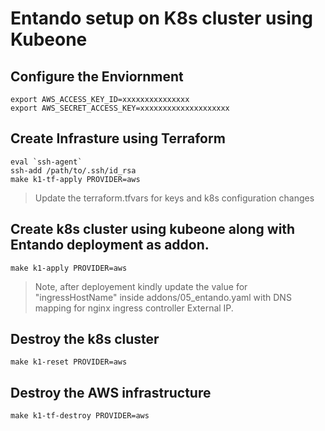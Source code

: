 # Entando setup on K8s cluster using Kubeone

## Configure the Enviornment
```
export AWS_ACCESS_KEY_ID=xxxxxxxxxxxxxxx
export AWS_SECRET_ACCESS_KEY=xxxxxxxxxxxxxxxxxxxx
```

## Create Infrasture using Terraform
```
eval `ssh-agent`
ssh-add /path/to/.ssh/id_rsa
make k1-tf-apply PROVIDER=aws
```
> Update the terraform.tfvars for keys and k8s configuration changes

## Create k8s cluster using kubeone along with Entando deployment as addon.
```
make k1-apply PROVIDER=aws
```
> Note, after deployement kindly update the value for "ingressHostName" inside addons/05_entando.yaml with DNS mapping for nginx ingress controller External IP. 


## Destroy the k8s cluster
```
make k1-reset PROVIDER=aws
```

## Destroy the AWS infrastructure
```
make k1-tf-destroy PROVIDER=aws
```